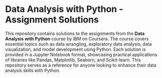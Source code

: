 # Data Analysis with Python - Assignment Solutions  

This repository contains solutions to the assignments from the **Data Analysis with Python** course by IBM on Coursera. The course covers essential topics such as data wrangling, exploratory data analysis, data visualization, and model development using Python. Each solution is provided in a Jupyter Notebook format, showcasing practical applications of libraries like Pandas, Matplotlib, Seaborn, and Scikit-learn. This repository serves as a reference for anyone looking to enhance their data analysis skills with Python.
